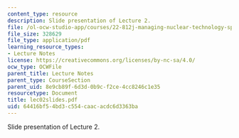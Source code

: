```yaml
---
content_type: resource
description: Slide presentation of Lecture 2.
file: /ol-ocw-studio-app/courses/22-812j-managing-nuclear-technology-spring-2004/64416bf54bd3c554caacacdc6d3363ba_lec02slides.pdf
file_size: 328629
file_type: application/pdf
learning_resource_types:
- Lecture Notes
license: https://creativecommons.org/licenses/by-nc-sa/4.0/
ocw_type: OCWFile
parent_title: Lecture Notes
parent_type: CourseSection
parent_uid: 8e9cb89f-6d3d-0b9c-f2ce-4cc8246c1e35
resourcetype: Document
title: lec02slides.pdf
uid: 64416bf5-4bd3-c554-caac-acdc6d3363ba
---
```

Slide presentation of Lecture 2.
